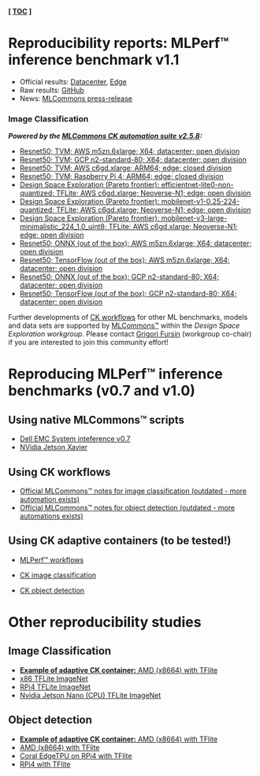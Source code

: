 **[ [TOC](../README.md) ]**

# Reproducibility reports: MLPerf&trade; inference benchmark v1.1

* Official results: [Datacenter](https://mlcommons.org/en/inference-datacenter-11), [Edge](https://mlcommons.org/en/inference-edge-11)
* Raw results: [GitHub](https://github.com/mlcommons/inference_results_v1.1)
* News: [MLCommons press-release](https://mlcommons.org/en/news/mlperf-inference-v11)

### Image Classification

***Powered by the [MLCommons CK automation suite v2.5.8](https://github.com/mlcommons/ck-mlops/tree/main/module/bench.mlperf.inference):***

* [Resnet50; TVM; AWS m5zn.6xlarge; X64; datacenter; open division](ck-94cc7bdd1f23cce3.md)
* [Resnet50; TVM; GCP n2-standard-80; X64; datacenter; open division](ck-c3d81b4b869e8e07.md)
* [Resnet50; TVM; AWS c6gd.xlarge; ARM64; edge; closed division](ck-1b165548d8adbe4d.md)
* [Resnet50; TVM; Raspberry Pi 4; ARM64; edge; closed division](ck-3c77b273b4c7d878.md)
* [Design Space Exploration (Pareto frontier): efficientnet-lite0-non-quantized; TFLite; AWS c6gd.xlarge; Neoverse-N1; edge; open division](ck-6582273dd3646e28.md)
* [Design Space Exploration (Pareto frontier): mobilenet-v1-0.25-224-quantized; TFLite; AWS c6gd.xlarge; Neoverse-N1; edge; open division](ck-ae88dc4516a7084e.md)
* [Design Space Exploration (Pareto frontier): mobilenet-v3-large-minimalistic_224_1.0_uint8; TFLite; AWS c6gd.xlarge; Neoverse-N1; edge; open division](ck-b14c70816eca59c6.md)
* [Resnet50; ONNX (out of the box); AWS m5zn.6xlarge; X64; datacenter; open division](ck-3e0ad4b09998375d.md)
* [Resnet50; TensorFlow (out of the box); AWS m5zn.6xlarge; X64; datacenter; open division](ck-a399f837b48b0d1b.md)
* [Resnet50; ONNX (out of the box); GCP n2-standard-80; X64; datacenter; open division](ck-4f1a470a8a034bc3.md)
* [Resnet50; TensorFlow (out of the box); GCP n2-standard-80; X64; datacenter; open division](ck-9fb65e57d8c61db4.md)


Further developments of [CK workflows](../README.md) for other ML benchmarks, models and data sets 
are supported by [MLCommons&trade;](https://mlcommons.org) within the *Design Space Exploration workgroup*. 
Please contact [Grigori Fursin](mailto:grigori@octoml.ai) (workgroup co-chair) 
if you are interested to join this community effort!


# Reproducing MLPerf&trade; inference benchmarks (v0.7 and v1.0)

## Using native MLCommons&trade; scripts

* [Dell EMC System inteference v0.7](https://infohub.delltechnologies.com/p/running-the-mlperf-inference-v0-7-benchmark-on-dell-emc-systems)
* [NVidia Jetson Xavier](reproduce/image-classification-nvidia-jetson-xavier-mlperf.md)

## Using CK workflows

* [Official MLCommons&trade; notes for image classification (outdated - more automation exists)](https://github.com/mlcommons/inference/tree/master/vision/classification_and_detection/optional_harness_ck/classification)
* [Official MLCommons&trade; notes for object detection (outdated - more automations exists)](https://github.com/mlcommons/inference/tree/master/vision/classification_and_detection/optional_harness_ck/detection)

## Using CK adaptive containers (to be tested!)

* [MLPerf&trade; workflows](https://cknow.io/?q=module_uoa%3A%22docker%22+AND+%22mlperf%22)

* [CK image classification](https://cknow.io/?q=module_uoa%3A%22docker%22+AND+%22image-classification%22)
* [CK object detection](https://cknow.io/?q=module_uoa%3A%22docker%22+AND+%22object-detection%22)


# Other reproducibility studies

## Image Classification

* [**Example of adaptive CK container:** AMD (x8664) with TFlite](ck-image-classification-x86-64-docker.md)
* [x86 TFLite ImageNet](ck-image-classification-x86-64-tflite.md)
* [RPi4 TFLite ImageNet](ck-image-classification-rpi4-tflite.md)
* [Nvidia Jetson Nano (CPU) TFLite ImageNet](ck-image-classification-jetson-nano-tflite.md)

## Object detection

* [**Example of adaptive CK container:** AMD (x8664) with TFlite](ck-object-detection-x86-64-docker.md)
* [AMD (x8664) with TFlite](ck-object-detection-x86-64.md)
* [Coral EdgeTPU on RPi4 with TFlite](ck-object-detection-rpi4-coral-tflite.md)
* [RPi4 with TFlite](ck-object-detection-rpi4-tflite.md)
